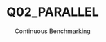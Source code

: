 ---
layout: docu
title: Q02_PARALLEL
subtitle: Continuous Benchmarking
selected: Tpch Sf1 Parallel
expanded: Benchmarking
benchmark: /individual_results/Q02_PARALLEL.html
---